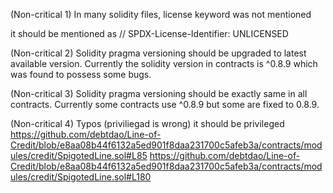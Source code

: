 (Non-critical 1)
 In many solidity files, license keyword was not mentioned 

it should be mentioned as 
// SPDX-License-Identifier: UNLICENSED

(Non-critical 2)
Solidity pragma versioning should be upgraded to latest available version. Currently the solidity version in contracts is ^0.8.9  which was found to possess some bugs.

(Non-critical 3)
Solidity pragma versioning should be exactly same in all contracts. Currently some contracts use ^0.8.9 but some are fixed to 0.8.9.

(Non-critical 4)
Typos
(priviliegad is wrong)  it should be privileged 
https://github.com/debtdao/Line-of-Credit/blob/e8aa08b44f6132a5ed901f8daa231700c5afeb3a/contracts/modules/credit/SpigotedLine.sol#L85
https://github.com/debtdao/Line-of-Credit/blob/e8aa08b44f6132a5ed901f8daa231700c5afeb3a/contracts/modules/credit/SpigotedLine.sol#L180